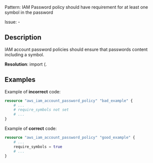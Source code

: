 Pattern: IAM Password policy should have requirement for at least one symbol in the password

Issue: -

## Description

IAM account password policies should ensure that passwords content including a symbol.

**Resolution**: import (.

## Examples

Example of **incorrect** code:

```terraform
resource "aws_iam_account_password_policy" "bad_example" {
	# ...
	# require_symbols not set
	# ...
}
```

Example of **correct** code:

```terraform
resource "aws_iam_account_password_policy" "good_example" {
	# ...
	require_symbols = true
	# ...
}
```